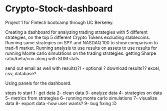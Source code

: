 # Crypto-Stock-dashboard
Project 1 for Fintech bootcamp through UC Berkeley. 

Creating a dashboard for analyzing trading strategies with 5 different strategies, on the top 5 different Crypto Tokens excluding stablecoins. 
Running same strategies on SPY and NASDAQ 100 to show comparison to trad-fi market. 
Running analysis to use results on assets to use results for running Monte carlo simulations on the trading strategies.
getting Sharpe ratio/beta/cov along with SUM stats. 

send out email as well with results(?) - optional ? 
download results?? excel, csv, database? 

Using panels for the dashboard. 


steps to start
    1- get data
    2- clean data 
    3- analyze data
    4- strategies on data 
    5- metrics from strategies
    6- running monte carlo simulations
    7- visualize data 
    8- export data -how user wants? 
    9- bug fixing :D 


